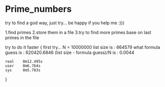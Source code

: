 # Prime_numbers
try to find a god way, just try... be happy if you help me :)))

1.find primes
2.store them in a file
3.try to find more primes base on last primes in the file


try to do it faster
{
    first try...
    N = 10000000
    list size is : 664579 
    what formula guess  is : 620420.6846
    (list size - formula guess)/N  is : 0.0044

    real    0m12.495s
    user    0m6.764s
    sys     0m5.783s
}
